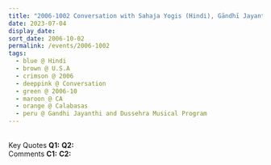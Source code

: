 ```yaml
---
title: "2006-1002 Conversation with Sahaja Yogis (Hindi), Gāndhī Jayanti and Dussehra Musical Program, Calabasas (38 kms W of Los Angeles), CA, U.S.A."
date: 2023-07-04
display_date: 
sort_date: 2006-10-02
permalink: /events/2006-1002
tags:
  - blue @ Hindi
  - brown @ U.S.A
  - crimson @ 2006
  - deeppink @ Conversation
  - green @ 2006-10
  - maroon @ CA
  - orange @ Calabasas
  - peru @ Gandhi Jayanthi and Dussehra Musical Program
---
```


<br>

<wave-list>
  <list-title color="DarkSeaGreen" width="55">Key Quotes</list-title>
  <list-item color="BlanchedAlmond" width="280"><b>Q1:</b> <i></i></list-item>
  <list-item color="Lavender" width="280"><b>Q2:</b> <i></i></list-item>
</wave-list>

<br>

<wave-list>
  <list-title color="DarkSeaGreen" width="55">Comments</list-title>
  <list-item color="BlanchedAlmond" width="280"><b>C1:</b> <i></i></list-item>
  <list-item color="Lavender" width="280"><b>C2:</b> <i></i></list-item>
</wave-list>